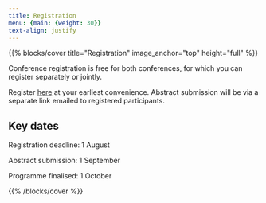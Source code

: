 ```yaml
---
title: Registration
menu: {main: {weight: 30}}
text-align: justify
---
```



{{% blocks/cover title="Registration" image_anchor="top" height="full" %}}

Conference registration is free for both conferences, for which you can register separately or jointly. 

Register [here](https://forms.office.com/r/qd1pAFTk9f) at your earliest convenience. Abstract submission will be via a separate link emailed to registered participants.

## Key dates
 

Registration deadline: 1 August

Abstract submission: 1 September 

Programme finalised: 1 October


{{% /blocks/cover %}}

